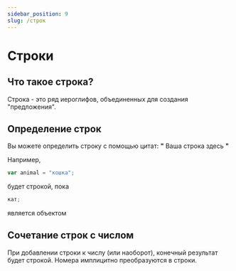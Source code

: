 ```yaml
---
sidebar_position: 9
slug: /строк
---
```


# Строки

## Что такое строка?

Строка - это ряд иероглифов, объединенных для создания "предложения".

## Определение строк

Вы можете определить строку с помощью цитат: **"** Ваша строка здесь **"**

Например,

```jsx
var animal = "кошка";
```

будет строкой, пока

```jsx
кат;
```

является объектом

## Сочетание строк с числом

При добавлении строки к числу (или наоборот), конечный результат будет строкой. Номера имплицитно преобразуются в строки.
